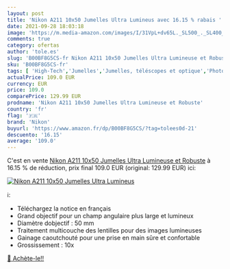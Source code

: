 ```yaml
---
layout: post
title: 'Nikon A211 10x50 Jumelles Ultra Lumineus avec 16.15 % rabais '
date: 2021-09-28 18:03:18
image: 'https://m.media-amazon.com/images/I/31VpL+dv65L._SL500_._SL400_.jpg'
comments: true
category: ofertas
author: 'tole.es'
slug: 'B00BF8G5CS-fr Nikon A211 10x50 Jumelles Ultra Lumineuse et Robuste'
sku: 'B00BF8G5CS-fr'
tags: [ 'High-Tech','Jumelles','Jumelles, téléscopes et optique','Photo et caméscopes','nikon', ]
actualPrice: 109.0 EUR
currency: EUR
price: 109.0
comparePrice: 129.99 EUR
prodname: 'Nikon A211 10x50 Jumelles Ultra Lumineuse et Robuste'
country: 'fr'
flag: '🇫🇷'
brand: 'Nikon'
buyurl: 'https://www.amazon.fr/dp/B00BF8G5CS/?tag=tolees0d-21'
descuento: '16.15'
average: '109.0'
---
```


C'est en vente [Nikon A211 10x50 Jumelles Ultra Lumineuse et Robuste](https://www.amazon.fr/dp/B00BF8G5CS/?tag=tolees0d-21)  à  16.15 % de réduction, prix final  109.0 EUR (original: 129.99 EUR) ici:

[![Nikon A211 10x50 Jumelles Ultra Lumineus](https://m.media-amazon.com/images/I/31VpL+dv65L._SL500_._SL400_.jpg)](https://www.amazon.fr/dp/B00BF8G5CS/?tag=tolees0d-21)

ℹ️:

- Téléchargez la notice en français
- Grand objectif pour un champ angulaire plus large et lumineux
- Diamètre dobjectif : 50 mm
- Traitement multicouche des lentilles pour des images lumineuses
- Gainage caoutchouté pour une prise en main sûre et confortable
- Grossissement : 10x

[🛒 Achète-le!!](https://www.amazon.fr/dp/B00BF8G5CS/?tag=tolees0d-21)

